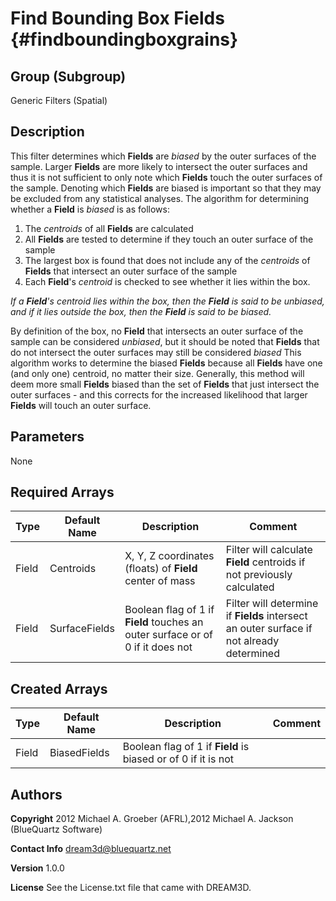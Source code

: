 Find Bounding Box **Fields** {#findboundingboxgrains}
=============

## Group (Subgroup) ##
Generic Filters (Spatial)

## Description ##
This filter determines which **Fields** are _biased_ by the outer surfaces of the sample. Larger **Fields** are more likely to intersect the outer surfaces and thus it is not sufficient to only note which **Fields** touch the outer surfaces of the sample.
Denoting which **Fields** are biased is important so that they may be excluded from any statistical analyses. 
The algorithm for determining whether a **Field** is _biased_ is as follows: 

1) The _centroids_ of all **Fields** are calculated
2) All **Fields** are tested to determine if they touch an outer surface of the sample
3) The largest box is found that does not include any of the _centroids_ of **Fields** that intersect an outer surface of the sample
4) Each **Field**'s _centroid_ is checked to see whether it lies within the box.  

*If a **Field**'s _centroid_ lies within the box, then the **Field** is said to be _unbiased_, and if it lies outside the box, then the **Field** is said to be _biased_.* 

By definition of the box, no **Field** that intersects an outer surface of the sample can be considered _unbiased_, but it should be noted that **Fields** that do not intersect the outer surfaces may still be considered _biased_ 
This algorithm works to determine the biased **Fields** because all **Fields** have one (and only one) centroid, no matter their size. Generally, this method will deem more small **Fields** biased than the set of **Fields** that just intersect the outer surfaces - and this corrects for the increased likelihood that larger **Fields** will touch an outer surface.

## Parameters ##
None

## Required Arrays ##

| Type | Default Name | Description | Comment |
|------|--------------|-------------|---------|
| Field | Centroids | X, Y, Z coordinates (floats) of **Field** center of mass | Filter will calculate **Field** centroids if not previously calculated |
| Field | SurfaceFields | Boolean flag of 1 if **Field** touches an outer surface or of 0 if it does not | Filter will determine if **Fields** intersect an outer surface if not already determined |

## Created Arrays ##

| Type | Default Name | Description | Comment |
|------|--------------|-------------|---------|
| Field | BiasedFields | Boolean flag of 1 if **Field** is biased or of 0 if it is not 

## Authors ##

**Copyright** 2012 Michael A. Groeber (AFRL),2012 Michael A. Jackson (BlueQuartz Software)

**Contact Info** dream3d@bluequartz.net

**Version** 1.0.0

**License**  See the License.txt file that came with DREAM3D.



